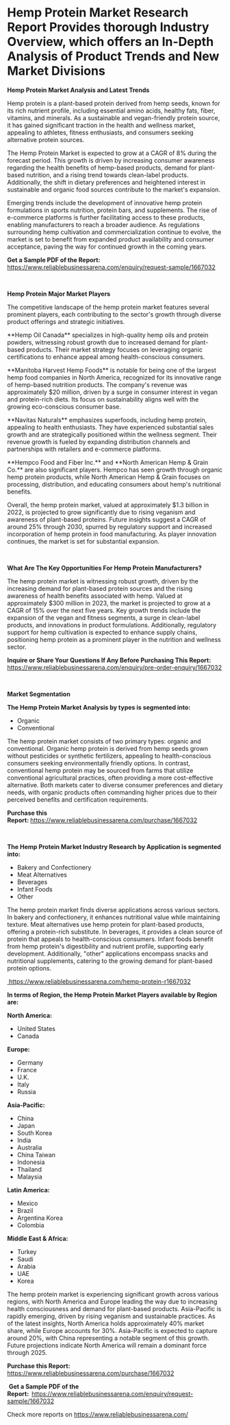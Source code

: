 <p><h1>Hemp Protein Market Research Report Provides thorough Industry Overview, which offers an In-Depth Analysis of Product Trends and New Market Divisions</h1></p><p><strong>Hemp Protein Market Analysis and Latest Trends</strong></p>
<p><p>Hemp protein is a plant-based protein derived from hemp seeds, known for its rich nutrient profile, including essential amino acids, healthy fats, fiber, vitamins, and minerals. As a sustainable and vegan-friendly protein source, it has gained significant traction in the health and wellness market, appealing to athletes, fitness enthusiasts, and consumers seeking alternative protein sources.</p><p>The Hemp Protein Market is expected to grow at a CAGR of 8% during the forecast period. This growth is driven by increasing consumer awareness regarding the health benefits of hemp-based products, demand for plant-based nutrition, and a rising trend towards clean-label products. Additionally, the shift in dietary preferences and heightened interest in sustainable and organic food sources contribute to the market's expansion.</p><p>Emerging trends include the development of innovative hemp protein formulations in sports nutrition, protein bars, and supplements. The rise of e-commerce platforms is further facilitating access to these products, enabling manufacturers to reach a broader audience. As regulations surrounding hemp cultivation and commercialization continue to evolve, the market is set to benefit from expanded product availability and consumer acceptance, paving the way for continued growth in the coming years.</p></p>
<p><strong>Get a Sample PDF of the Report:&nbsp;</strong> <a href="https://www.reliablebusinessarena.com/enquiry/request-sample/1667032?utm_campaign=2994&utm_medium=2&utm_source=Github&utm_content=ia&utm_term=08032025&utm_id=hemp-protein">https://www.reliablebusinessarena.com/enquiry/request-sample/1667032</a></p>
<p>&nbsp;</p>
<p><strong>Hemp Protein Major Market Players</strong></p>
<p><p>The competitive landscape of the hemp protein market features several prominent players, each contributing to the sector's growth through diverse product offerings and strategic initiatives.</p><p>**Hemp Oil Canada** specializes in high-quality hemp oils and protein powders, witnessing robust growth due to increased demand for plant-based products. Their market strategy focuses on leveraging organic certifications to enhance appeal among health-conscious consumers.</p><p>**Manitoba Harvest Hemp Foods** is notable for being one of the largest hemp food companies in North America, recognized for its innovative range of hemp-based nutrition products. The company's revenue was approximately $20 million, driven by a surge in consumer interest in vegan and protein-rich diets. Its focus on sustainability aligns well with the growing eco-conscious consumer base.</p><p>**Navitas Naturals** emphasizes superfoods, including hemp protein, appealing to health enthusiasts. They have experienced substantial sales growth and are strategically positioned within the wellness segment. Their revenue growth is fueled by expanding distribution channels and partnerships with retailers and e-commerce platforms.</p><p>**Hempco Food and Fiber Inc.** and **North American Hemp & Grain Co.** are also significant players. Hempco has seen growth through organic hemp protein products, while North American Hemp & Grain focuses on processing, distribution, and educating consumers about hemp's nutritional benefits.</p><p>Overall, the hemp protein market, valued at approximately $1.3 billion in 2022, is projected to grow significantly due to rising veganism and awareness of plant-based proteins. Future insights suggest a CAGR of around 25% through 2030, spurred by regulatory support and increased incorporation of hemp protein in food manufacturing. As player innovation continues, the market is set for substantial expansion.</p></p>
<p>&nbsp;</p>
<p><strong>What Are The Key Opportunities For Hemp Protein Manufacturers?</strong></p>
<p><p>The hemp protein market is witnessing robust growth, driven by the increasing demand for plant-based protein sources and the rising awareness of health benefits associated with hemp. Valued at approximately $300 million in 2023, the market is projected to grow at a CAGR of 15% over the next five years. Key growth trends include the expansion of the vegan and fitness segments, a surge in clean-label products, and innovations in product formulations. Additionally, regulatory support for hemp cultivation is expected to enhance supply chains, positioning hemp protein as a prominent player in the nutrition and wellness sector.</p></p>
<p><strong>Inquire or Share Your Questions If Any Before Purchasing This Report:</strong> <a href="https://www.reliablebusinessarena.com/enquiry/pre-order-enquiry/1667032?utm_campaign=2994&utm_medium=2&utm_source=Github&utm_content=ia&utm_term=08032025&utm_id=hemp-protein">https://www.reliablebusinessarena.com/enquiry/pre-order-enquiry/1667032</a></p>
<p>&nbsp;</p>
<p><strong>Market Segmentation</strong></p>
<p><strong>The Hemp Protein Market Analysis by types is segmented into:</strong></p>
<p><ul><li>Organic</li><li>Conventional</li></ul></p>
<p><p>The hemp protein market consists of two primary types: organic and conventional. Organic hemp protein is derived from hemp seeds grown without pesticides or synthetic fertilizers, appealing to health-conscious consumers seeking environmentally friendly options. In contrast, conventional hemp protein may be sourced from farms that utilize conventional agricultural practices, often providing a more cost-effective alternative. Both markets cater to diverse consumer preferences and dietary needs, with organic products often commanding higher prices due to their perceived benefits and certification requirements.</p></p>
<p><strong>Purchase this Report:&nbsp;</strong><a href="https://www.reliablebusinessarena.com/purchase/1667032?utm_campaign=2994&utm_medium=2&utm_source=Github&utm_content=ia&utm_term=08032025&utm_id=hemp-protein">https://www.reliablebusinessarena.com/purchase/1667032</a></p>
<p>&nbsp;</p>
<p><strong>The Hemp Protein Market Industry Research by Application is segmented into:</strong></p>
<p><ul><li>Bakery and Confectionery</li><li>Meat Alternatives</li><li>Beverages</li><li>Infant Foods</li><li>Other</li></ul></p>
<p><p>The hemp protein market finds diverse applications across various sectors. In bakery and confectionery, it enhances nutritional value while maintaining texture. Meat alternatives use hemp protein for plant-based products, offering a protein-rich substitute. In beverages, it provides a clean source of protein that appeals to health-conscious consumers. Infant foods benefit from hemp protein's digestibility and nutrient profile, supporting early development. Additionally, "other" applications encompass snacks and nutritional supplements, catering to the growing demand for plant-based protein options.</p></p>
<p><a href="https://www.reliablebusinessarena.com/hemp-protein-r1667032?utm_campaign=2994&utm_medium=2&utm_source=Github&utm_content=ia&utm_term=08032025&utm_id=hemp-protein">&nbsp;https://www.reliablebusinessarena.com/hemp-protein-r1667032</a></p>
<p><strong>In terms of Region, the Hemp Protein Market Players available by Region are:</strong></p>
<p>
    <p> <strong> North America: </strong>
        <ul>
            <li>United States</li>
            <li>Canada</li>
        </ul>
        </p> 
    <p> <strong> Europe: </strong>
        <ul>
            <li>Germany</li>
            <li>France</li>
            <li>U.K.</li>
            <li>Italy</li>
            <li>Russia</li>
        </ul>
        </p> 
    <p> <strong> Asia-Pacific: </strong>
        <ul>
            <li>China</li>
            <li>Japan</li>
            <li>South Korea</li>
            <li>India</li>
            <li>Australia</li>
            <li>China Taiwan</li>
            <li>Indonesia</li>
            <li>Thailand</li>
            <li>Malaysia</li>
        </ul>
        </p> 
    <p> <strong> Latin America: </strong>
        <ul>
            <li>Mexico</li>
            <li>Brazil</li>
            <li>Argentina Korea</li>
            <li>Colombia</li>
        </ul>
        </p> 
    <p> <strong> Middle East & Africa: </strong>
        <ul>
            <li>Turkey</li>
            <li>Saudi</li>
            <li>Arabia</li>
            <li>UAE</li>
            <li>Korea</li>
        </ul>
    </p>
    </p>
<p><p>The hemp protein market is experiencing significant growth across various regions, with North America and Europe leading the way due to increasing health consciousness and demand for plant-based products. Asia-Pacific is rapidly emerging, driven by rising veganism and sustainable practices. As of the latest insights, North America holds approximately 40% market share, while Europe accounts for 30%. Asia-Pacific is expected to capture around 20%, with China representing a notable segment of this growth. Future projections indicate North America will remain a dominant force through 2025.</p></p>
<p><strong>Purchase this Report: </strong><a href="https://www.reliablebusinessarena.com/purchase/1667032?utm_campaign=2994&utm_medium=2&utm_source=Github&utm_content=ia&utm_term=08032025&utm_id=hemp-protein">https://www.reliablebusinessarena.com/purchase/1667032</a></p>
<p>&nbsp;<strong>Get a Sample PDF of the Report:&nbsp;&nbsp;</strong><a href="https://www.reliablebusinessarena.com/enquiry/request-sample/1667032?utm_campaign=2994&utm_medium=2&utm_source=Github&utm_content=ia&utm_term=08032025&utm_id=hemp-protein">https://www.reliablebusinessarena.com/enquiry/request-sample/1667032</a></p>
<p><strong></strong></p>
<p>Check more reports on <a href="https://www.reliablebusinessarena.com/?utm_campaign=2994&utm_medium=2&utm_source=Github&utm_content=ia&utm_term=08032025&utm_id=hemp-protein">https://www.reliablebusinessarena.com/</a></p>